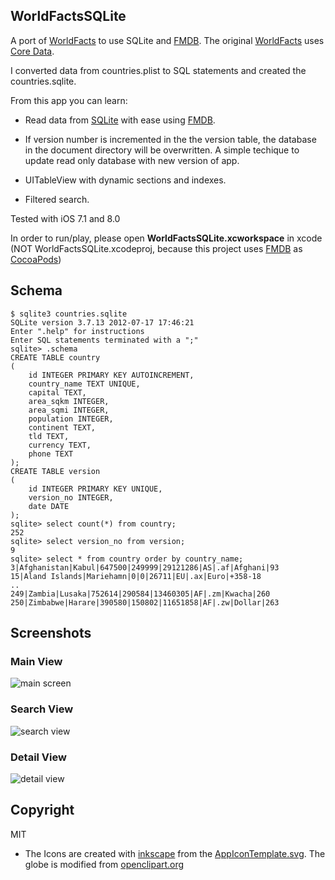 ## WorldFactsSQLite
A port of [WorldFacts](https://github.com/kharrison/CodeExamples/tree/master/WorldFacts)  to use SQLite and [FMDB](https://github.com/ccgus/fmdb). The original [WorldFacts](https://github.com/kharrison/CodeExamples/tree/master/WorldFacts) uses [Core Data](https://developer.apple.com/library/mac/documentation/Cocoa/Conceptual/CoreData/cdProgrammingGuide.html).

I converted data from countries.plist to SQL statements and created the
countries.sqlite.

From this app you can learn:

* Read data from [SQLite](http://www.sqlite.org/) with ease using [FMDB](https://github.com/ccgus/fmdb).

* If version number is incremented in the the version table, the database in the document directory will be overwritten. A simple techique to update read only database with new version of app.

* UITableView with dynamic sections and indexes.

* Filtered search.

Tested with iOS 7.1 and 8.0

In order to run/play, please open **WorldFactsSQLite.xcworkspace** in xcode (NOT WorldFactsSQLite.xcodeproj, because this project uses [FMDB](https://github.com/ccgus/fmdb) as [CocoaPods](http://cocoapods.org/))

## Schema

    $ sqlite3 countries.sqlite 
    SQLite version 3.7.13 2012-07-17 17:46:21
    Enter ".help" for instructions
    Enter SQL statements terminated with a ";"
    sqlite> .schema
    CREATE TABLE country
    (
        id INTEGER PRIMARY KEY AUTOINCREMENT,
        country_name TEXT UNIQUE,
        capital TEXT,
        area_sqkm INTEGER,
        area_sqmi INTEGER,
        population INTEGER,
        continent TEXT,
        tld TEXT,
        currency TEXT,
        phone TEXT
    );
    CREATE TABLE version
    (
        id INTEGER PRIMARY KEY UNIQUE,
        version_no INTEGER,
        date DATE
    );
    sqlite> select count(*) from country;
    252
    sqlite> select version_no from version;
    9
    sqlite> select * from country order by country_name;
    3|Afghanistan|Kabul|647500|249999|29121286|AS|.af|Afghani|93
    15|Aland Islands|Mariehamn|0|0|26711|EU|.ax|Euro|+358-18
    ..
    249|Zambia|Lusaka|752614|290584|13460305|AF|.zm|Kwacha|260
    250|Zimbabwe|Harare|390580|150802|11651858|AF|.zw|Dollar|263
    
## Screenshots

### Main View
![main screen](screenshots/wf1.png)

### Search View
![search view](screenshots/wf2.png)

### Detail View
![detail view](screenshots/wf3.png)

## Copyright
MIT

* The Icons are created with [inkscape](http://www.inkscape.org/) from the [AppIconTemplate.svg](http://kodira.de/2013/11/ios-7-app-icon-template-inkscape-svg-editor/). The globe is modified from [openclipart.org](https://openclipart.org/detail/121609/globe-by-jongo_jingaro-121609)
